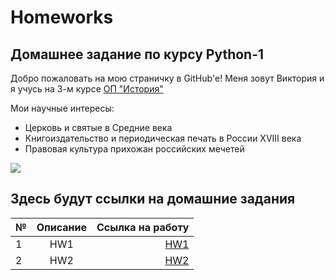 # Homeworks
## Домашнее задание по курсу Python-1 
Добро пожаловать на мою страничку в GitHub'е! 
Меня зовут Виктория и я учусь на 3-м курсе [ОП "История"](https://www.hse.ru/ba/hist/) 

Мои научные интересы: 
* Церковь и святые в Средние века
* Книгоиздательство и периодическая печать в России XVIII века 
* Правовая культура прихожан российских мечетей

![](https://pp.userapi.com/c841337/v841337446/66c21/YK7x-h_ZJ8U.jpg)

## Здесь будут ссылки на домашние задания

| № | Описание | Ссылка на работу |
|---|:---:|---:
| 1 | HW1 | [HW1](https://github.com/vika11053/python-dh-hw/blob/master/HW1.ipynb) |
| 2 | HW2 | [HW2](https://github.com/vika11053/python-dh-hw/blob/master/HW2.ipynb) |                                                                      |
